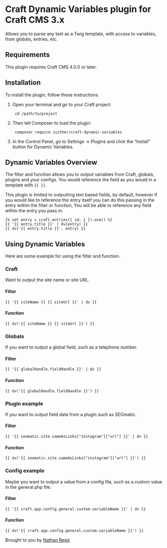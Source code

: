# Craft Dynamic Variables plugin for Craft CMS 3.x

Allows you to parse any text as a Twig template, with access to variables, from globals, entries, etc.

## Requirements

This plugin requires Craft CMS 4.0.0 or later.

## Installation

To install the plugin, follow these instructions.

1. Open your terminal and go to your Craft project:

        cd /path/to/project

2. Then tell Composer to load the plugin:

        composer require zizther/craft-dynamic-variables

3. In the Control Panel, go to Settings → Plugins and click the “Install” button for Dynamic Variables.

## Dynamic Variables Overview

The filter and function allows you to output variables from Craft, globals, plugins and your configs.
You would reference the field as you would in a template with `{{ }}`.

This plugin is limited to outputting text based fields, by default, however if you would like to reference the entry itself you can do this passing in the entry within the filter or function, You will be able to reference any field within the entry you pass in.

```
{% set entry = craft.entries({ id: 1 }).one() %}
{{ '{{ entry.title }}' | dv(entry) }}
{{ dv('{{ entry.title }}', entry) }}
```

## Using Dynamic Variables
Here are some example for using the filter and function.

### Craft
Want to output the site name or site URL.

#### Filter
`{{ '{{ siteName }} {{ siteUrl }}' | dv }}`

#### Function
`{{ dv('{{ siteName }} {{ siteUrl }}') }}`

### Globals
If you want to output a global field, such as a telephone number.

#### Filter
`{{ '{{ globalHandle.fieldHandle }}' | dv }}`

#### Function
`{{ dv('{{ globalHandle.fieldHandle }}') }}`

### Plugin example
If you want to output field data from a plugin such as SEOmatic.

#### Filter
`{{ '{{ seomatic.site.sameAsLinks["instagram"]["url"] }}' | dv }}`

#### Function
`{{ dv('{{ seomatic.site.sameAsLinks["instagram"]["url"] }}') }}`


### Config example
Maybe you want to output a value from a config file, such as a custom value in the general.php file.

#### Filter
`{{ '{{ craft.app.config.general.custom.variableName }}' | dv }}`

#### Function
`{{ dv('{{ craft.app.config.general.custom.variableName }}') }}`


Brought to you by [Nathan Reed](https://vimia.co.uk)
